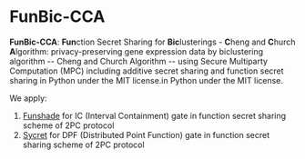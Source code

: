# FunBic-CCA

**FunBic-CCA**: **Fun**ction Secret Sharing for **Bic**lusterings - **C**heng and **C**hurch **A**lgorithm: privacy-preserving gene expression data by biclustering algorithm -- Cheng and Church Algorithm -- using Secure Multiparty Computation (MPC) including additive secret sharing and function secret sharing in Python under the MIT license.in Python under the MIT license.

We apply:  
1. [Funshade](https://github.com/ibarrond/funshade) for IC (Interval Containment) gate in function secret sharing scheme of 2PC protocol
2. [Sycret](https://github.com/OpenMined/sycret) for DPF (Distributed Point Function) gate in function secret sharing scheme of 2PC protocol
